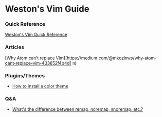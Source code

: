 # Weston's Vim Guide
### Quick Reference
[Weston's Vim Quick Reference](https://github.com/wwselleck/weston-guides/blob/master/vim/quick-reference.md)

### Articles
[Why Atom can't replace Vim](https://medium.com/@mkozlows/why-atom-cant-replace-vim-433852f4b4d1 n)

### Plugins/Themes
+ [How to install a color theme](http://www.mkyong.com/linux/how-to-install-a-vim-color-scheme/)

### Q&A
+ [What's the difference between remap, noremap, nnoremap, etc.?](http://stackoverflow.com/questions/3776117/what-is-the-difference-between-the-remap-noremap-nnoremap-and-vnoremap-mapping)

